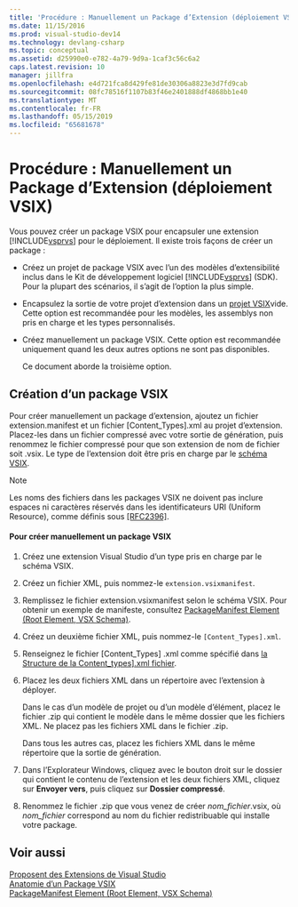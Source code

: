 ```yaml
---
title: 'Procédure : Manuellement un Package d’Extension (déploiement VSIX) | Microsoft Docs'
ms.date: 11/15/2016
ms.prod: visual-studio-dev14
ms.technology: devlang-csharp
ms.topic: conceptual
ms.assetid: d25990e0-e782-4a79-9d9a-1caf3c56c6a2
caps.latest.revision: 10
manager: jillfra
ms.openlocfilehash: e4d721fca8d429fe81de30306a8823e3d7fd9cab
ms.sourcegitcommit: 08fc78516f1107b83f46e2401888df4868bb1e40
ms.translationtype: MT
ms.contentlocale: fr-FR
ms.lasthandoff: 05/15/2019
ms.locfileid: "65681678"
---
```

# <a name="how-to-manually-package-an-extension-vsix-deployment"></a>Procédure : Manuellement un Package d’Extension (déploiement VSIX)
Vous pouvez créer un package VSIX pour encapsuler une extension [!INCLUDE[vsprvs](../includes/vsprvs-md.md)] pour le déploiement. Il existe trois façons de créer un package :  
  
- Créez un projet de package VSIX avec l’un des modèles d’extensibilité inclus dans le Kit de développement logiciel [!INCLUDE[vsprvs](../includes/vsprvs-md.md)] (SDK). Pour la plupart des scénarios, il s’agit de l’option la plus simple.  
  
- Encapsulez la sortie de votre projet d’extension dans un [projet VSIX](../extensibility/vsix-project-template.md)vide. Cette option est recommandée pour les modèles, les assemblys non pris en charge et les types personnalisés.  
  
- Créez manuellement un package VSIX. Cette option est recommandée uniquement quand les deux autres options ne sont pas disponibles.  
  
  Ce document aborde la troisième option.  
  
## <a name="creating-a-vsix-package"></a>Création d’un package VSIX  
 Pour créer manuellement un package d’extension, ajoutez un fichier extension.manifest et un fichier [Content_Types].xml au projet d’extension. Placez-les dans un fichier compressé avec votre sortie de génération, puis renommez le fichier compressé pour que son extension de nom de fichier soit .vsix. Le type de l’extension doit être pris en charge par le [schéma VSIX](https://msdn.microsoft.com/76e410ec-b1fb-4652-ac98-4a4c52e09a2b).  
  
> [!NOTE]
> Les noms des fichiers dans les packages VSIX ne doivent pas inclure espaces ni caractères réservés dans les identificateurs URI (Uniform Resource), comme définis sous [ \[RFC2396\]](http://go.microsoft.com/fwlink/?LinkId=90339).  
  
#### <a name="to-manually-create-a-vsix-package"></a>Pour créer manuellement un package VSIX  
  
1. Créez une extension Visual Studio d’un type pris en charge par le schéma VSIX.  
  
2. Créez un fichier XML, puis nommez-le `extension.vsixmanifest`.  
  
3. Remplissez le fichier extension.vsixmanifest selon le schéma VSIX. Pour obtenir un exemple de manifeste, consultez [PackageManifest Element (Root Element, VSX Schema)](https://msdn.microsoft.com/f8ae42ba-775a-4d2b-976a-f556e147f187).  
  
4. Créez un deuxième fichier XML, puis nommez-le `[Content_Types].xml`.  
  
5. Renseignez le fichier [Content_Types] .xml comme spécifié dans [la Structure de la Content_types\].xml fichier](../extensibility/the-structure-of-the-content-types-dot-xml-file.md).  
  
6. Placez les deux fichiers XML dans un répertoire avec l’extension à déployer.  
  
     Dans le cas d’un modèle de projet ou d’un modèle d’élément, placez le fichier .zip qui contient le modèle dans le même dossier que les fichiers XML. Ne placez pas les fichiers XML dans le fichier .zip.  
  
     Dans tous les autres cas, placez les fichiers XML dans le même répertoire que la sortie de génération.  
  
7. Dans l’Explorateur Windows, cliquez avec le bouton droit sur le dossier qui contient le contenu de l’extension et les deux fichiers XML, cliquez sur **Envoyer vers**, puis cliquez sur **Dossier compressé**.  
  
8. Renommez le fichier .zip que vous venez de créer *nom_fichier*.vsix, où *nom_fichier* correspond au nom du fichier redistribuable qui installe votre package.  
  
## <a name="see-also"></a>Voir aussi  
 [Proposent des Extensions de Visual Studio](../extensibility/shipping-visual-studio-extensions.md)   
 [Anatomie d’un Package VSIX](../extensibility/anatomy-of-a-vsix-package.md)   
 [PackageManifest Element (Root Element, VSX Schema)](https://msdn.microsoft.com/f8ae42ba-775a-4d2b-976a-f556e147f187)